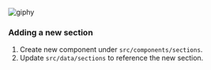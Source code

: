 ![giphy](https://media0.giphy.com/media/v1.Y2lkPTc5MGI3NjExYWRmbDUzNDlscmhsaWdqeXpuZzM4ZDZmMzF6ODUyOWNka28wOGwzMCZlcD12MV9pbnRlcm5hbF9naWZfYnlfaWQmY3Q9Zw/WrfTQS5HJ6mwC5NcZl/giphy.gif)

### Adding a new section

1. Create new component under `src/components/sections`.
2. Update `src/data/sections` to reference the new section.
